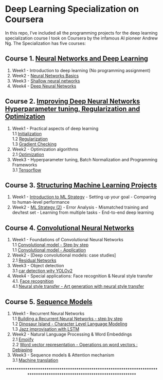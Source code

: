 # Deep Learning Specialization on Coursera 

In this repo, I’ve included all the programming projects for the deep learning specialization course I took on Coursera by the infamous AI pioneer Andrew Ng. The Specialization has five courses: 

 ## Course 1. [Neural Networks and Deep Learning](https://www.youtube.com/watch?v=CS4cs9xVecg&list=PLkDaE6sCZn6Ec-XTbcX1uRg2_u4xOEky0)
 
1. Week1 - Introduction to deep learning (No programming assignment)
2. Week2 - [Neural Networks Basics](https://github.com/tyonas9/Deep-Learning-Specialization-on-Coursera/blob/master/Neural%20Networks%20%26%20Deep%20Learning/Logistic%20Regression%20with%20a%20Neural%20Network%20mindset.ipynb)
3. Week3 - [Shallow neural networks](https://github.com/tyonas9/Deep-Learning-Specialization-on-Coursera/blob/master/Neural%20Networks%20%26%20Deep%20Learning/Planar%20data%20classification%20with%20one%20hidden%20layer.ipynb)
4. Week4 - [Deep Neural Networks](https://github.com/tyonas9/Deep-Learning-Specialization-on-Coursera/blob/master/Neural%20Networks%20%26%20Deep%20Learning/Deep%20Neural%20Network%20-%20Application.ipynb)

## Course 2. [Improving Deep Neural Networks Hyperparameter tuning, Regularization and Optimization](https://www.youtube.com/watch?v=1waHlpKiNyY&list=PLkDaE6sCZn6Hn0vK8co82zjQtt3T2Nkqc)

1. Week1 - Practical aspects of deep learning</br>
   1.1 [Initialization](https://github.com/tyonas9/Deep-Learning-Specialization-on-Coursera/blob/master/Improving%20Deep%20Neural%20Networks%20:%20Hyperparameter%20tunning%2C%20Regularization%20%26%20Optimization/Initialization.ipynb)</br> 
   1.2 [Regularization](https://github.com/tyonas9/Deep-Learning-Specialization-on-Coursera/blob/master/Improving%20Deep%20Neural%20Networks%20:%20Hyperparameter%20tunning%2C%20Regularization%20%26%20Optimization/Regularization.ipynb)</br> 
   1.3 [Gradient Checking](https://github.com/tyonas9/Deep-Learning-Specialization-on-Coursera/blob/master/Improving%20Deep%20Neural%20Networks%20:%20Hyperparameter%20tunning%2C%20Regularization%20%26%20Optimization/Gradient%20Checking.ipynb) 
2. Week2 - Optimization algorithms</br>
   2.1 [Optimization](https://github.com/tyonas9/Deep-Learning-Specialization-on-Coursera/blob/master/Improving%20Deep%20Neural%20Networks%20:%20Hyperparameter%20tunning%2C%20Regularization%20%26%20Optimization/Optimization%20methods.ipynb)
3. Week3 - Hyperparameter tuning, Batch Normalization and Programming Frameworks<br/>
   3.1 [Tensorflow](https://github.com/tyonas9/Deep-Learning-Specialization-on-Coursera/blob/master/Improving%20Deep%20Neural%20Networks%20:%20Hyperparameter%20tunning%2C%20Regularization%20%26%20Optimization/Optimization%20methods.ipynb)

## Course 3. [Structuring Machine Learning Projects](https://www.youtube.com/watch?v=dFX8k1kXhOw&list=PLkDaE6sCZn6E7jZ9sN_xHwSHOdjUxUW_b)

1. Week1 - [Introduction to ML Strategy](https://github.com/tyonas9/Deep-Learning-Specialization-on-Coursera/blob/master/Structuring%20Machine%20Learning%20Projects/Week%201%20Quiz%20-%20Bird%20recognition%20in%20the%20city%20of%20Peacetopia%20(case%20study).md)
         - Setting up your goal
         - Comparing to human-level performance
2. Week2 - [ML Strategy (2)](https://github.com/tyonas9/Deep-Learning-Specialization-on-Coursera/blob/master/Structuring%20Machine%20Learning%20Projects/Week%202%20Quiz%20-%20Autonomous%20driving%20(case%20study).md)
         - Error Analysis
         - Mismatched training and dev/test set
         - Learning from multiple tasks
         - End-to-end deep learning
         
 ## Course 4. [Convolutional Neural Networks](https://www.youtube.com/watch?v=ArPaAX_PhIs&list=PLkDaE6sCZn6Gl29AoE31iwdVwSG-KnDzF)
 
 1. Week1 - Foundations of Convolutional Neural Networks</br>
    1.1 [Convolutional model - Step by step](https://github.com/tyonas9/Deep-Learning-Specialization-on-Coursera/blob/master/Convolutional%20Neural%20Networks/week_one%20:%20Foundations%20of%20Convolutional%20Neural%20Networks/%20Convolution%20model%20-%20Step%20by%20Step%20-%20v2.ipynb)</br> 
    1.1 [Convolutional model - Application](https://github.com/tyonas9/Deep-Learning-Specialization-on-Coursera/blob/master/Convolutional%20Neural%20Networks/week_one%20:%20Foundations%20of%20Convolutional%20Neural%20Networks/Convolution%20model%20-%20Application%20-%20v1.ipynb)
 2. Week2 - [Deep convolutional models: case studies]</br>
    2.1 [Residual Networks](https://github.com/tyonas9/Deep-Learning-Specialization-on-Coursera/blob/master/Convolutional%20Neural%20Networks/Week_two%20:%20Deep%20Convolutional%20Models%20:%20Case%20Studies/Residual%20Networks%20-%20v1.ipynb) 
 3. Week3 - Object detection</br> 
    3.1 [car detection wity YOLOv2](https://github.com/tyonas9/Deep-Learning-Specialization-on-Coursera/blob/master/Convolutional%20Neural%20Networks/Week_three%20:%20Object%20Detection/Autonomous%20driving%20application%20-%20Car%20detection%20-%20v1.ipynb)
 4. Week4 - Special applications: Face recognition & Neural style transfer</br>
    4.1. [Face recognition](https://github.com/tyonas9/Deep-Learning-Specialization-on-Coursera/blob/master/Convolutional%20Neural%20Networks/Week_four%20:%20Special%20applications%20:%20Face%20recognition%20%26%20Neural%20style%20transfer/Face%20Recognition/Face%20Recognition%20for%20the%20Happy%20House%20-%20v2.ipynb)</br> 
    4.1 [Neural style transfer - Art generation with neural style transfer](https://github.com/tyonas9/Deep-Learning-Specialization-on-Coursera/blob/master/Convolutional%20Neural%20Networks/Week_four%20:%20Special%20applications%20:%20Face%20recognition%20%26%20Neural%20style%20transfer/Neural%20style%20transfer/Art%20Generation%20with%20Neural%20Style%20Transfer%20-%20v1.ipynb)
 
 ## Course 5. [Sequence Models](https://www.youtube.com/watch?v=DejHQYAGb7Q&list=PLkDaE6sCZn6F6wUI9tvS_Gw1vaFAx6rd6)
 1. Week1 - Recurrent Neural Networks</br>
    1.1 [Building a Recurrent Neural Networks - step by step](https://github.com/tyonas9/Deep-Learning-Specialization-on-Coursera/blob/master/Squence%20models/Week_one/Building%20a%20Recurrent%20Neural%20Network/Building%20a%20Recurrent%20Neural%20Network%20-%20Step%20by%20Step%20-%20v1.ipynb)</br>
    1.2 [Dinosaur Island - Character Level Language Modeling](https://github.com/tyonas9/Deep-Learning-Specialization-on-Coursera/blob/master/Squence%20models/Week_one/Dinosaur%20Island%20-%20Character%20level%20Language%20Modeling/Dinosaurus%20Island%20--%20Character%20level%20language%20model%20final%20-%20v3.ipynb)</br>
    1.3 [Jazz improvisation with LSTM](https://github.com/tyonas9/Deep-Learning-Specialization-on-Coursera/blob/master/Squence%20models/Week_one/Jazz%20Improvisation%20with%20LSTM/Jazz%20improvisation%20with%20LSTM%20-%20v1.ipynb)
 2. Week2 - Natural Language Processing & Word Embeddings</br>
    2.1 [Emojify](https://github.com/tyonas9/Deep-Learning-Specialization-on-Coursera/blob/master/Squence%20models/Week_two/Natural%20Langauage%20Processing%20%26%20Word%20Embeddings/Emojify/Emojify%20-%20v2.ipynb)</br>
   2.2 [Word vector representation - Operations on word vectors : Debiasing](https://github.com/tyonas9/Deep-Learning-Specialization-on-Coursera/blob/master/Squence%20models/Week_two/Natural%20Langauage%20Processing%20%26%20Word%20Embeddings/Word%20vector%20representation/Operations%20on%20word%20vectors%20-%20v2.ipynb)
 3. Week3 - Sequence models & Attention mechanism</br>
   3.1 [Machine translation](https://github.com/tyonas9/Deep-Learning-Specialization-on-Coursera/blob/master/Squence%20models/Week_three/Machine%20translation/Neural%20machine%20translation%20with%20attention%20-%20v2.ipynb)
     
 
<p align="center"> **************************************************************************************************************************</p>
